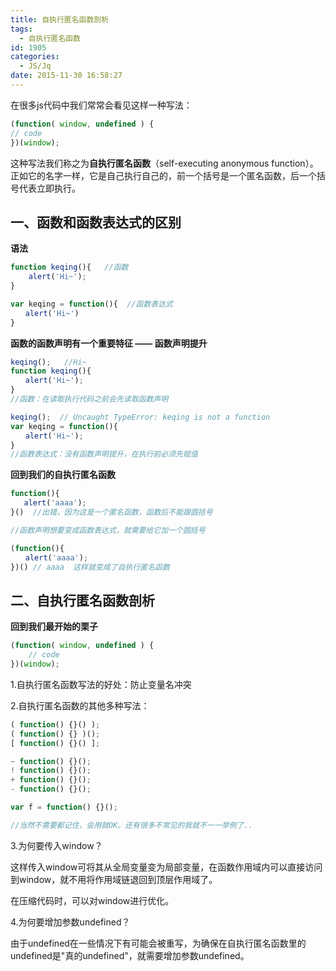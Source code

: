 ```yaml
---
title: 自执行匿名函数剖析
tags:
  - 自执行匿名函数
id: 1905
categories:
  - JS/Jq
date: 2015-11-30 16:58:27
---
```


在很多js代码中我们常常会看见这样一种写法：
```javascript
(function( window, undefined ) {
// code
})(window);
```
这种写法我们称之为**自执行匿名函数**（self-executing anonymous function）。
正如它的名字一样，它是自己执行自己的，前一个括号是一个匿名函数，后一个括号代表立即执行。


## 一、函数和函数表达式的区别

**语法**
```javascript
function keqing(){   //函数
    alert('Hi~');  
}

var keqing = function(){  //函数表达式
　　alert('Hi~')
}
```
**函数的函数声明有一个重要特征 —— 函数声明提升**
```javascript
keqing();   //Hi~
function keqing(){   
　　alert('Hi~');
}
//函数：在读取执行代码之前会先读取函数声明
```
```javascript
keqing();  // Uncaught TypeError: keqing is not a function
var keqing = function(){
　　alert('Hi~');
}
//函数表达式：没有函数声明提升，在执行前必须先赋值
```
**回到我们的自执行匿名函数**
```javascript
function(){
   alert('aaaa');  
}()  //出错，因为这是一个匿名函数，函数后不能跟圆括号

//函数声明想要变成函数表达式，就需要给它加一个圆括号

(function(){
　　alert('aaaa');
})() // aaaa  这样就变成了自执行匿名函数
```

## 二、自执行匿名函数剖析

**回到我们最开始的栗子**
```javascript
(function( window, undefined ) {
    // code
})(window);
```
1.自执行匿名函数写法的好处：防止变量名冲突

2.自执行匿名函数的其他多种写法：

```javascript
( function() {}() );
( function() {} )();
[ function() {}() ];

~ function() {}();
! function() {}();
+ function() {}();
- function() {}();

var f = function() {}();

//当然不需要都记住，会用就OK。还有很多不常见的我就不一一举例了..
```
3.为何要传入window？

这样传入window可将其从全局变量变为局部变量，在函数作用域内可以直接访问到window，就不用将作用域链退回到顶层作用域了。

在压缩代码时，可以对window进行优化。

4.为何要增加参数undefined？

由于undefined在一些情况下有可能会被重写，为确保在自执行匿名函数里的undefined是"真的undefined"，就需要增加参数undefined。